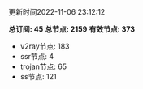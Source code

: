 更新时间2022-11-06 23:12:12

**总订阅: 45**
**总节点: 2159**
**有效节点: 373**
- v2ray节点: 183
- ssr节点: 4
- trojan节点: 65
- ss节点: 121
